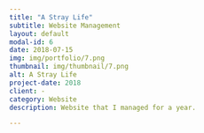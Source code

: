 ```yaml
---
title: "A Stray Life"
subtitle: Website Management
layout: default
modal-id: 6
date: 2018-07-15
img: img/portfolio/7.png
thumbnail: img/thumbnail/7.png
alt: A Stray Life
project-date: 2018
client: -
category: Website
description: Website that I managed for a year.

---
```

